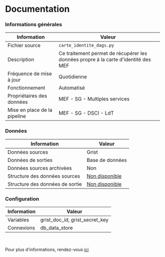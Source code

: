 # Documentation
### Informations générales
| Information | Valeur |
| -------- | -------- |
| Fichier source     | `carte_identite_dags.py`     |
| Description | Ce traitement permet de récupérer les données propre à la carte d'identité des MEF |
| Fréquence de mise à jour | Quotidienne |
| Fonctionnement | Automatisé |
| Propriétaires des données | MEF - SG - Multiples services |
| Mise en place de la pipeline | MEF - SG - DSCI - LdT |

### Données
| Information | Valeur |
| -------- | -------- |
| Données sources | Grist |
| Données de sorties | Base de données |
| Données sources archivées | Non |
| Structure des données sources | [Non disponible]() |
| Structure des données de sortie | [Non disponible]() |

### Configuration
| Information | Valeur |
| -------- | -------- |
| Variables | grist_doc_id, grist_secret_key |
| Connexions | db_data_store |

<br />

Pour plus d'informations, rendez-vous [ici](../../../../README.md)
